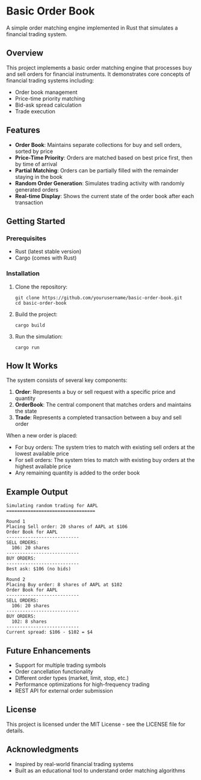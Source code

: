 # Basic Order Book

A simple order matching engine implemented in Rust that simulates a financial trading system.

## Overview

This project implements a basic order matching engine that processes buy and sell orders for financial instruments. It demonstrates core concepts of financial trading systems including:

- Order book management
- Price-time priority matching
- Bid-ask spread calculation
- Trade execution

## Features

- **Order Book**: Maintains separate collections for buy and sell orders, sorted by price
- **Price-Time Priority**: Orders are matched based on best price first, then by time of arrival
- **Partial Matching**: Orders can be partially filled with the remainder staying in the book
- **Random Order Generation**: Simulates trading activity with randomly generated orders
- **Real-time Display**: Shows the current state of the order book after each transaction

## Getting Started

### Prerequisites

- Rust (latest stable version)
- Cargo (comes with Rust)

### Installation

1. Clone the repository:
   ```
   git clone https://github.com/yourusername/basic-order-book.git
   cd basic-order-book
   ```

2. Build the project:
   ```
   cargo build
   ```

3. Run the simulation:
   ```
   cargo run
   ```

## How It Works

The system consists of several key components:

1. **Order**: Represents a buy or sell request with a specific price and quantity
2. **OrderBook**: The central component that matches orders and maintains the state
3. **Trade**: Represents a completed transaction between a buy and sell order

When a new order is placed:
- For buy orders: The system tries to match with existing sell orders at the lowest available price
- For sell orders: The system tries to match with existing buy orders at the highest available price
- Any remaining quantity is added to the order book

## Example Output

```
Simulating random trading for AAPL
=================================

Round 1
Placing Sell order: 20 shares of AAPL at $106
Order Book for AAPL
---------------------------
SELL ORDERS:
  106: 20 shares
---------------------------
BUY ORDERS:
---------------------------
Best ask: $106 (no bids)

Round 2
Placing Buy order: 8 shares of AAPL at $102
Order Book for AAPL
---------------------------
SELL ORDERS:
  106: 20 shares
---------------------------
BUY ORDERS:
  102: 8 shares
---------------------------
Current spread: $106 - $102 = $4
```

## Future Enhancements

- Support for multiple trading symbols
- Order cancellation functionality
- Different order types (market, limit, stop, etc.)
- Performance optimizations for high-frequency trading
- REST API for external order submission

## License

This project is licensed under the MIT License - see the LICENSE file for details.

## Acknowledgments

- Inspired by real-world financial trading systems
- Built as an educational tool to understand order matching algorithms 